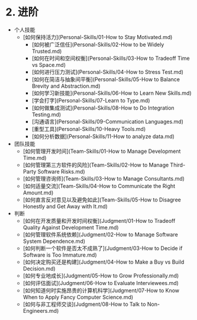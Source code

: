 # 2. 进阶

- 个人技能
  - [如何保持活力](Personal-Skills/01-How to Stay Motivated.md)
	- [如何被广泛信任](Personal-Skills/02-How to be Widely Trusted.md)
	- [如何在时间和空间权衡](Personal-Skills/03-How to Tradeoff Time vs Space.md)
	- [如何进行压力测试](Personal-Skills/04-How to Stress Test.md)
	- [如何在简洁与抽象间平衡](Personal-Skills/05-How to Balance Brevity and Abstraction.md)
	- [如何学习新技能](Personal-Skills/06-How to Learn New Skills.md)
	- [学会打字](Personal-Skills/07-Learn to Type.md)
	- [如何做集成测试](Personal-Skills/08-How to Do Integration Testing.md)
	- [沟通语言](Personal-Skills/09-Communication Languages.md)
	- [重型工具](Personal-Skills/10-Heavy Tools.md)
	- [如何分析数据](Personal-Skills/11-How to analyze data.md)
- 团队技能
	- [如何管理开发时间](Team-Skills/01-How to Manage Development Time.md)
	- [如何管理第三方软件的风险](Team-Skills/02-How to Manage Third-Party Software Risks.md)
	- [如何管理咨询师](Team-Skills/03-How to Manage Consultants.md)
	- [如何适量交流](Team-Skills/04-How to Communicate the Right Amount.md)
	- [如何直言反对意见以及避免如此](Team-Skills/05-How to Disagree Honestly and Get Away with It.md)
- 判断
	- [如何在开发质量和开发时间权衡](Judgment/01-How to Tradeoff Quality Against Development Time.md)
	- [如何管理软件系统依赖](Judgment/02-How to Manage Software System Dependence.md)
	- [如何判断一个软件是否太不成熟了](Judgment/03-How to Decide if Software is Too Immature.md)
	- [如何决定购买还是构建](Judgment/04-How to Make a Buy vs Build Decision.md)
	- [如何专业地成长](Judgment/05-How to Grow Professionally.md)
	- [如何评估面试](Judgment/06-How to Evaluate Interviewees.md)
	- [如何知道何时实施昂贵的计算机科学](Judgment/07-How to Know When to Apply Fancy Computer Science.md)
	- [如何与非工程师交谈](Judgment/08-How to Talk to Non-Engineers.md)
